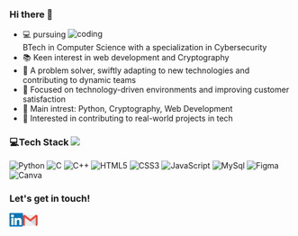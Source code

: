 ### Hi there 👋

<img align="right" alt="coding" width="400" src="https://i0.wp.com/www.printmag.com/wp-content/uploads/2021/02/4cbe8d_f1ed2800a49649848102c68fc5a66e53mv2.gif?fit=476%2C280&ssl=1">

- 💻 pursuing BTech in Computer Science with a specialization in Cybersecurity
- 📚 Keen interest in web development and Cryptography
- 📝 A problem solver, swiftly adapting to new technologies and contributing to dynamic teams
- 🌱 Focused on technology-driven environments and improving customer satisfaction
- 🌟 Main intrest: Python, Cryptography, Web Development
- 🚩 Interested in contributing to real-world projects in tech

### 💻Tech Stack <img src = "https://media2.giphy.com/media/QssGEmpkyEOhBCb7e1/giphy.gif?cid=ecf05e47a0n3gi1bfqntqmob8g9aid1oyj2wr3ds3mg700bl&rid=giphy.gif" width = 15px> 
![Python](https://img.shields.io/badge/python-darkblue.svg?style=for-the-badge&logo=python&logoColor=white) ![C](https://img.shields.io/badge/C-%2300599C.svg?style=for-the-badge&logo=c&logoColor=white) ![C++](https://img.shields.io/badge/c%2B%2B-%2300599C.svg?style=for-the-badge&logo=c%2B%2B&logoColor=white) ![HTML5](https://img.shields.io/badge/html5-%23E34F26.svg?style=for-the-badge&logo=html5&logoColor=white) ![CSS3](https://img.shields.io/badge/css3-%231572B6.svg?style=for-the-badge&logo=css3&logoColor=white) ![JavaScript](https://img.shields.io/badge/javascript-%23323330.svg?style=for-the-badge&logo=javascript&logoColor=%23F7DF1E) ![MySql](https://img.shields.io/badge/mysql-%2300f.svg?style=for-the-badge&logo=mysql&logoColor=white) ![Figma](https://img.shields.io/badge/figma-black.svg?style=for-the-badge&logo=figma&logoColor=red) ![Canva](https://img.shields.io/badge/Canva-%2300C4CC.svg?style=for-the-badge&logo=Canva&logoColor=white)

<div align="left">
  <h3><b>Let's get in touch! </b></h3>
  </div>
<p align="left">
<a href="https://www.linkedin.com/in/r-sruthi-345580255/" target="_blank">
  <img align="left" alt="R.Sruthi | Linkedin" width="24px" src="https://github.com/R-Sruthi/R-Sruthi/blob/main/Asserts/Linkedin.svg" />
</a> &nbsp;&nbsp;
<a href="mailto:sruthirs2004@gmail.com" >
  <img align="left" alt="R.Sruthi | Gmail" width="26px" src="https://github.com/R-Sruthi/R-Sruthi/blob/main/Asserts/Gmail.svg" />
</a> &nbsp;&nbsp;
<p>
